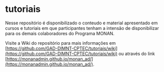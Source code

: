 # tutoriais


Nesse repositório é disponibilizado o conteudo e material apresentado em cursos e tutoriais em que participantes tenham a intensão de disponibilizar para os demais colaboradores do Programa MONAN. 

Visite a Wiki do repositório para mais informações em [https://github.com/GAD-DIMNT-CPTEC/tutoriais/wiki](https://github.com/GAD-DIMNT-CPTEC/tutoriais/wiki) ou através do link [https://monanadmin.github.io/monan_ad/](https://monanadmin.github.io/monan_ad/).
